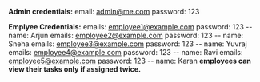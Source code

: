 **Admin credentials:**
email: admin@me.com
password: 123

**Emplyee Credentials:**
emails: employee1@example.com  password: 123  -- name: Arjun
emails: employee2@example.com  password: 123  -- name: Sneha
emails: employee3@example.com  password: 123  -- name: Yuvraj
emails: employee4@example.com  password: 123  -- name: Ravi
emails: employee5@example.com  password: 123  -- name: Karan
**employees can view their tasks only if assigned twice.**


